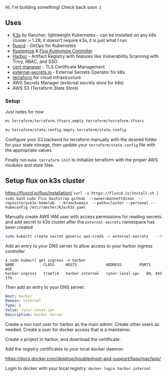 Hi, I'm building something! Check back soon :)

## Uses
- [K3s](https://k3s.io) by Rancher; lightweight Kubernetes - can be installed on any k8s cluster > 1.28; it doesn't require k3s, it is just what I run.
- [fluxcd](https://fluxcd.io) - GitOps for Kubernetes
- [Kustomize](https://kustomize.io/) & [Flux Kustomize Controller](https://github.com/fluxcd/kustomize-controller)
- [Harbor](https://goharbor.io) - Artifact Registry with features like Vulnerability Scanning with Trivy, RBAC, and SSO
- [cert-manager](https://cert-manager.io) - TLS Certificate Management
- [external-secrets.io](https://external-secrets.io) - External Secrets Operator for k8s
- [terraform](https://www.terraform.io) for cloud infrastructure
- AWS Secrets Manager (external secrets store for k8s)
- AWS S3 (Terraform State Store)


### Setup
Just notes for now

```bash
mv terraform/terraform.tfvars.empty terraform/terraform.tfvars
```

```bash
mv terraform/state.config.empty terraform/state.config
```

Configure your S3 backend for terraform manually with the desired folder for your state storage, then update your `terraform/state.config` file with the appropriate values.

Finally run `make terraform-init` to initialize terraform with the proper AWS modules and state files.


## Setup flux on k3s cluster
https://fluxcd.io/flux/installation/
`curl -s https://fluxcd.io/install.sh | sudo bash`
`sudo flux bootstrap github  --owner=bennettdixon  --repository=k3s-homelab  --branch=main  --path=cluster --personal --kubeconfig /etc/rancher/k3s/k3s.yaml`


Manually create AWS IAM user with access permissions for reading secrets and add secret to k3s cluster after the `external-secrets` namespace has been created

```bash
sudo kubectl create secret generic aws-creds -n external-secrets   --from-literal=aws_access_key_id=YOUR_AWS_ACCESS_KEY_ID  --from-literal=aws_secret_access_key=YOUR_AWS_SECRET_ACCESS_KEY --kubeconfig=/etc/rancher/k3s/k3s.yaml
```


Add an entry to your DNS server to allow access to your harbor ingress controller
```
$ sudo kubectl get ingress -n harbor
NAME             CLASS     HOSTS             ADDRESS        PORTS     AGE
harbor-ingress   traefik   harbor.internal   <your-local-ip>   80, 443   17m
```

Then add an entry to your DNS server:
```yaml
Host: harbor
Domain: internal
Type: A
Value: <your-local-ip>
Description: Harbor Server
```
Create a non root user for harbor as the main admin. Create other users as needed. Create a user for docker access that is a maintainer.

Create a project in harbor, and download the certificate.

Add the registry certificates to your local docker daemon

https://docs.docker.com/desktop/troubleshoot-and-support/faqs/macfaqs/

Login to docker with your local registry: `docker login harbor.internal`
